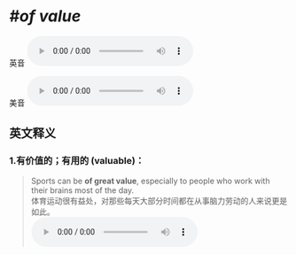 # ***\#of value*** 
英音
<audio src="./media/of value1_AAC.aac" controls="controls"></audio>

美音
<audio src="./media/of value2_AAC.aac" controls="controls"></audio>



  

英文释义
---
### 1.**有价值的；有用的 (valuable)：**  

 > Sports can be **of great value**, especially to people who work with their brains most of the day.   
 > 体育运动很有益处，对那些每天大部分时间都在从事脑力劳动的人来说更是如此。    
<audio src="./media/value-5.aac" controls="controls"></audio>


